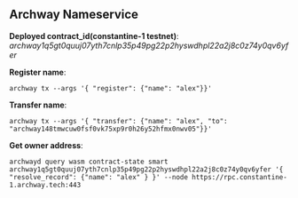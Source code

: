 ## Archway Nameservice

**Deployed contract_id(constantine-1 testnet)**: *archway1q5gt0quuj07yth7cnlp35p49pg22p2hyswdhpl22a2j8c0z74y0qv6yfer*


**Register name**:
```
archway tx --args '{ "register": {"name": "alex"}}'
```

**Transfer name**:
```
archway tx --args '{ "transfer": {"name": "alex", "to": "archway148tmwcuw0fsf0vk75xp9r0h26y52hfmx0nwv05"}}'
```

**Get owner address**:
```
archwayd query wasm contract-state smart archway1q5gt0quuj07yth7cnlp35p49pg22p2hyswdhpl22a2j8c0z74y0qv6yfer '{ "resolve_record": {"name": "alex" } }' --node https://rpc.constantine-1.archway.tech:443
```

